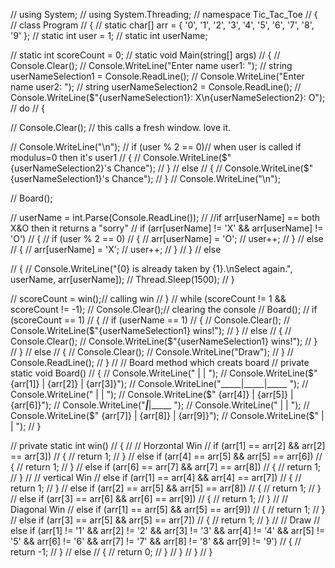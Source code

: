 

// using System;
// using System.Threading;
// namespace Tic_Tac_Toe
// {
//     class Program
//     {
//         static char[] arr = { '0', '1', '2', '3', '4', '5', '6', '7', '8', '9' };
//         static int user = 1;
//         static int userName;

//         static int scoreCount = 0;
//         static void Main(string[] args)
//         {
//             Console.Clear();
//             Console.WriteLine("Enter name user1: ");
//             string userNameSelection1 = Console.ReadLine();
//             Console.WriteLine("Enter name user2: ");
//             string userNameSelection2 = Console.ReadLine();
//             Console.WriteLine($"{userNameSelection1}: X\n{userNameSelection2}: O");
//             do
//             {

//                 Console.Clear(); // this calls a fresh window. love it.

//                 Console.WriteLine("\n");
//                 if (user % 2 == 0)// when user is called if modulus=0 then it's user1
//                 {
//                     Console.WriteLine($"{userNameSelection2}'s Chance");
//                 }
//                 else
//                 {
//                     Console.WriteLine($"{userNameSelection1}'s Chance");
//                 }
//                 Console.WriteLine("\n");

//                 Board();

//                 userName = int.Parse(Console.ReadLine());
//                 //if arr[userName] == both X&O then it returns a "sorry"
//                 if (arr[userName] != 'X' && arr[userName] != 'O')
//                 {
//                     if (user % 2 == 0)
//                     {
//                         arr[userName] = 'O';
//                         user++;
//                     }
//                     else
//                     {
//                         arr[userName] = 'X';
//                         user++;
//                     }
//                 }
//                 else

//                 {
//                     Console.WriteLine("{0} is already taken by {1}.\nSelect again.", userName, arr[userName]);
//                     Thread.Sleep(1500);
//                 }

//                 scoreCount = win();// calling win
//             }
//             while (scoreCount != 1 && scoreCount != -1);
//             Console.Clear();// clearing the console
//             Board();
//             if (scoreCount == 1)
//             {
//                 if (userName == 1)
//                 {
//                     Console.Clear();
//                     Console.WriteLine($"{userNameSelection1} wins!");
//                 }
//                 else
//                 {
//                     Console.Clear();
//                     Console.WriteLine($"{userNameSelection1} wins!");
//                 }
//             }
//             else
//             {
//                 Console.Clear();
//                 Console.WriteLine("Draw");
//             }
//             Console.ReadLine();
//         }
//         // Board method which creats board
//         private static void Board()
//         {
//             Console.WriteLine("     |     |      ");
//             Console.WriteLine($"  {arr[1]}  |  {arr[2]}  |  {arr[3]}");
//             Console.WriteLine("_____|_____|_____ ");
//             Console.WriteLine("     |     |      ");
//             Console.WriteLine($"  {arr[4]}  |  {arr[5]}  |  {arr[6]}");
//             Console.WriteLine("_____|_____|_____ ");
//             Console.WriteLine("     |     |      ");
//             Console.WriteLine($"  {arr[7]}  |  {arr[8]}  |  {arr[9]}");
//             Console.WriteLine($"     |     |      ");
//         }


//         private static int win()
//         {
//             // Horzontal Win
//             if (arr[1] == arr[2] && arr[2] == arr[3])
//             {
//                 return 1;
//             }
//             else if (arr[4] == arr[5] && arr[5] == arr[6])
//             {
//                 return 1;
//             }
//             else if (arr[6] == arr[7] && arr[7] == arr[8])
//             {
//                 return 1;
//             }
//             // vertical Win
//             else if (arr[1] == arr[4] && arr[4] == arr[7])
//             {
//                 return 1;
//             }
//             else if (arr[2] == arr[5] && arr[5] == arr[8])
//             {
//                 return 1;
//             }
//             else if (arr[3] == arr[6] && arr[6] == arr[9])
//             {
//                 return 1;
//             }
//             // Diagonal Win
//             else if (arr[1] == arr[5] && arr[5] == arr[9])
//             {
//                 return 1;
//             }
//             else if (arr[3] == arr[5] && arr[5] == arr[7])
//             {
//                 return 1;
//             }
//             // Draw
//             else if (arr[1] != '1' && arr[2] != '2' && arr[3] != '3' && arr[4] != '4' && arr[5] != '5' && arr[6] != '6' && arr[7] != '7' && arr[8] != '8' && arr[9] != '9')
//             {
//                 return -1;
//             }
//             else
//             {
//                 return 0;
//             }
//         }
//     }
// }